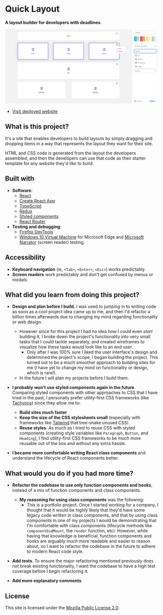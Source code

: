 # Quick Layout

**A layout builder for developers with deadlines**.

![Screenshot of the site](https://github.com/HilaryDev/quick-layout/blob/main/images-for-readme/sc.png?raw=true)

- [Visit deployed website](https://quick-layout.vercel.app/)

## What is this project?

It's a site that enables developers to build layouts by simply dragging and dropping
items in a way that represents the layout they want for their site.

HTML and CSS code is generated from the layout the developers assembled, and then the
developers can use that code as their starter template for any website they'd like
to build.

## Built with

- **Software**:
  - [React](https://reactjs.org/)
  - [Create React App](https://create-react-app.dev/)
  - [TypeScript](https://www.typescriptlang.org/)
  - [Redux](http://redux.js.org)
  - [Styled components](https://styled-components.com)
  - [React Router](https://reacttraining.com/react-router/)
- **Testing and debugging**:
  - [Firefox DevTools](https://developer.mozilla.org/en-US/docs/Tools)
  - [Windows 10 Virtual Machine](https://developer.microsoft.com/en-us/microsoft-edge/tools/vms/)
    for Microsoft Edge and
    [Microsoft Narrator](https://en.wikipedia.org/wiki/Microsoft_Narrator)
    (screen reader) testing.

## Accessibility

- **Keyboard navigation** (ie, `<Tab>`, `<Enter>`, `<Esc>`) works predictably.
- **Screen readers** work predictably and don't get confused by menus or
  modals.

## What did you learn from doing this project?

- __Design and plan before I build__. I was used to jumping in to writing code as soon
  as a cool project idea came up to me, and then I'd refactor a billion times afterwards
  due to changing my mind regarding functionality or web design.
    - However since for this project I had no idea how I could even _start_ building it,
    I broke down the project's functionality into very small tasks that I could tackle
    separately, and created wireframes to visualize how these tasks would look like to
    an end user.
      - Only after I was 100% sure I liked the user interface's design and determined
      the project's scope, I began building the project. This turned out to be a much
      smoother approach to building sites for me (I have yet to change my mind on
      functionality or design, which is rare!).
  - In the future I will plan my projects before I build them.

- __I probably won't use styled components again in the future__. Comparing styled
components with other approaches to CSS that I have tried in the past, I personally prefer
utility-first CSS frameworks (like [Tachyons](http://tachyons.io)) since they allow me to:
  - __Build sites much faster__
  - __Keep the size of the CSS stylesheets small__ (especially with frameworks
  like [Tailwind](https://tailwindcss.com/) that tree-shake unused CSS).
  - __Reuse styles__. As much as I tried to reuse CSS with styled components
  (creating style variables like `Paragraph`, `Button`, and `Heading`), I find
  utility-first CSS frameworks to be _much_ more reusable out of the box and
  without any extra hassle.

- __I became more comfortable writing React class components__ and understand
the lifecycle of React components better.

## What would you do if you had more time?

- __Refactor the codebase to use only function components and hooks__, instead of a mix
  of function components and class components.
    - __My reasoning for using class components__ was the following:
        - This is a portfolio project. Once I started working for a company, I thought
        that it would be highly likely that they'd have some legacy code written in
        class components, and that by using class components in one of my projects
        I would be demonstrating that I'm comfortable with class components (lifecycle
        methods like `componentDidMount`, the `render` function, etc).
        However, while having that knowledge _is_ beneficial, function components and
        hooks are arguably _much_ more readable and easier to reason about, so I want
        to refactor the codebase in the future to adhere to modern React code style.

- __Add tests__. To ensure the major refactoring mentioned previously does not break
existing functionality, I want the codebase to have a high test coverage before I begin
refactoring it.

- __Add more explanatory comments__.

## License

This site is licensed under the [Mozilla Public License 2.0](LICENSE).
